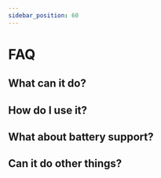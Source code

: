 ```yaml
---
sidebar_position: 60
---
```


# FAQ

## What can it do?

## How do I use it?

## What about battery support?

## Can it do other things?
